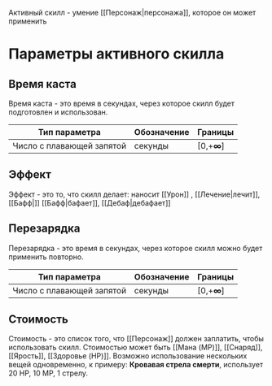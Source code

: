 Активный скилл - умение [[Персонаж|персонажа]], которое он может применить
# Параметры активного скилла

## Время каста

Время каста - это время в секундах, через которое скилл будет подготовлен и использован.  

| Тип параметра             | Обозначение | Границы    |
| ------------------------- | ----------- | ---------- |
| Число с плавающей запятой | секунды     | [0,+**∞**] |
## Эффект
Эффект - это то, что скилл делает: наносит [[Урон]] , [[Лечение|лечит]], [[Бафф|]] [[Бафф|бафает]], [[Дебаф|дебафает]]

## Перезарядка 

Перезарядка - это время в секундах, через которое скилл можно будет применить повторно. 

| Тип параметра             | Обозначение | Границы    |
| ------------------------- | ----------- | ---------- |
| Число с плавающей запятой | секунды     | [0,+**∞**] |
## Стоимость

Стоимость - это список того, что [[Персонаж]] должен заплатить, чтобы использовать скилл. Стоимостью может быть [[Мана (MP)]], [[Снаряд]], [[Ярость]], [[Здоровье (HP)]]. Возможно использование нескольких вещей одновременно, к примеру: **Кровавая стрела смерти**, использует 20 HP, 10 MP, 1 стрелу. 